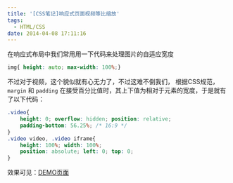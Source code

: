 ```yaml
---
title: '[CSS笔记]响应式页面视频等比缩放'
tags:
  - HTML/CSS
date: 2014-04-08 17:11:16
---
```


在响应式布局中我们常用用一下代码来处理图片的自适应宽度

```css
img{ height: auto; max-width: 100%;}
```

不过对于视频，这个貌似就有心无力了，不过这难不倒我们，
根据CSS规范，`margin` 和 `padding` 在接受百分比值时，其上下值为相对于元素的宽度，于是就有了以下代码：

```css
.video{
	height: 0; overflow: hidden; position: relative;
    padding-bottom: 56.25%; /* 16:9 */
}
.video video, .video iframe{
	height: 100%; width: 100%;
	position: absolute; left: 0; top: 0;
}
```

效果可见：[DEMO页面](http://webdesignerwall.com/demo/responsive-css-tricks/)